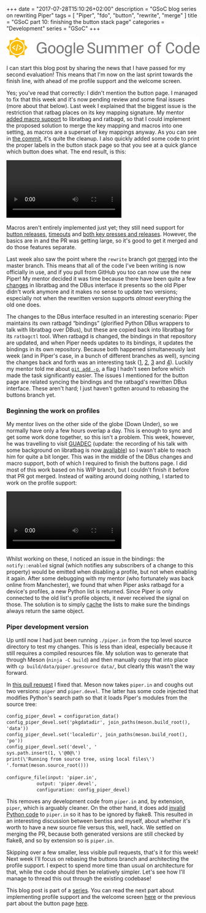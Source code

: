 +++
date = "2017-07-28T15:10:26+02:00"
description = "GSoC blog series on rewriting Piper"
tags = [ "Piper", "fdo", "button", "rewrite", "merge" ]
title = "GSoC part 10: finishing the button stack page"
categories = "Development"
series = "GSoC"
+++

![GSoC logo horizontal](/img/blog/gsoc-part-1/GSoC-logo-horizontal.svg)

I can start this blog post by sharing the news that I have passed for my second
evaluation! This means that I'm now on the last sprint towards the finish line,
with ahead of me profile support and the welcome screen.

Yes; you've read that correctly: I didn't mention the button page. I managed to
fix that this week and it's now pending review and some final issues (more about
that below). Last week I explained that the biggest issue is the restriction
that ratbag places on its key mapping signature. My mentor [added macro
support](https://github.com/libratbag/libratbag/pull/248) to libratbag and
ratbagd, so that I could implement the proposed solution to merge the key
mapping and macros into one setting, as macros are a superset of key mappings
anyway. As you can see in [the
commit](https://github.com/libratbag/piper/pull/47/commits/7001904447cad84a13a8852b4487f976156e238f),
it's quite the cleanup. I also quickly added some code to print the proper
labels in the button stack page so that you see at a quick glance which button
does what. The end result, is this:

<video controls>
  <source src="/img/blog/gsoc-part-10/buttons.webm" type="video/webm">
Your browser does not support the video tag.
</video>

Macros aren't entirely implemented just yet; they still need support for [button
releases](https://github.com/libratbag/piper/issues/56),
[timeouts](https://github.com/libratbag/piper/issues/57) and [both key presses
and releases](https://github.com/libratbag/piper/issues/62). However, the basics
are in and the PR was getting large, so it's good to get it merged and do those
features separate.

Last week also saw the point where the `rewrite` branch got
[merged](https://github.com/libratbag/piper/pull/63) into the master branch.
This means that all of the code I've been writing is now officially in use, and
if you pull from GitHub you too can now use the new Piper! My mentor decided it
was time because there have been quite a few
[changes](https://github.com/libratbag/libratbag/pull/242) in libratbag
and the DBus interface it presents so the old Piper didn't work anymore and it
makes no sense to update two versions; especially not when the rewritten version
supports *almost* everything the old one does.

The changes to the DBus interface resulted in an interesting scenario: Piper
maintains its own ratbagd <q>bindings</q> (glorified Python DBus wrappers to
talk with libratbag over DBus), but these are copied back into libratbag for its
`ratbagctl` tool. When ratbagd is changed, the bindings in that repository are
updated, and when Piper needs updates to its bindings, it updates the bindings
in its own repository. Because both happened simultaneously last week (and in
Piper's case, in a bunch of different branches as well), syncing the changes
back and forth was an interesting task
([1](https://github.com/libratbag/piper/pull/59),
[2](https://github.com/libratbag/piper/pull/61),
[3](https://github.com/libratbag/libratbag/pull/250) and
[4](https://github.com/libratbag/libratbag/pull/254)). Luckily my mentor told me
about [`git add -p`](https://git-scm.com/docs/git-add#git-add--p), a flag I
hadn't seen before which made the task significantly easier. The issues I
mentioned for the button page are related syncing the bindings and the ratbagd's
rewritten DBus interface. These aren't hard; I just haven't gotten around to
rebasing the buttons branch yet.

### Beginning the work on profiles

My mentor lives on the other side of the globe (Down Under), so we normally have
only a few hours overlap a day. This is enough to sync and get some work done
together, so this isn't a problem. This week, however, he was travelling to
visit [GUADEC](https://2017.guadec.org/) (update: the recording of his talk with
some background on libratbag is now
[available](https://www.youtube.com/watch?v=Xv_VQJI7-UY)) so I wasn't able to
reach him for quite a bit longer. This was in the middle of the DBus changes and
macro support, both of which I required to finish the buttons page. I did most
of this work based on his WIP branch, but I couldn't finish it before that PR
got merged. Instead of waiting around doing nothing, I started to work on the
profile support:

<video controls>
  <source src="/img/blog/gsoc-part-10/profiles.webm" type="video/webm">
Your browser does not support the video tag.
</video>

Whilst working on these, I noticed an issue in the bindings: the
`notify::enabled` signal (which notifies any subscribers of a change to this
property) would be emitted when disabling a profile, but not when
enabling it again. After some debugging with my mentor (who fortunately was back
online from Manchester), we found that when Piper asks ratbagd for a device's
profiles, a new Python list is returned. Since Piper is only connected to the old
list's profile objects, it never received the signal on those. The solution is to
simply [cache](https://github.com/libratbag/piper/pull/64) the lists to make
sure the bindings always return the same object.

### Piper development version

Up until now I had just been running `./piper.in` from the top level source
directory to test my changes. This is less than ideal, especially because it
still requires a compiled resources file. My solution was to generate that
through Meson (`ninja -C build`) and then manually copy that into place with
`cp build/data/piper.gresource data/`, but clearly this wasn't the way forward.

In [this pull request](https://github.com/libratbag/piper/pull/58) I fixed that.
Meson now takes `piper.in` and coughs out two versions: `piper` and
`piper.devel`. The latter has some code injected that modifies Python's search
path so that it loads Piper's modules from the source tree:

```meson
config_piper_devel = configuration_data()
config_piper_devel.set('pkgdatadir', join_paths(meson.build_root(), 'data'))
config_piper_devel.set('localedir', join_paths(meson.build_root(), 'po'))
config_piper_devel.set('devel', '
sys.path.insert(1, \'@0@\')
print(\'Running from source tree, using local files\')
'.format(meson.source_root()))

configure_file(input: 'piper.in',
	       output: 'piper.devel',
	       configuration: config_piper_devel)
```

This removes any development code from `piper.in` and, by extension, `piper`,
which is arguably cleaner. On the other hand, it does add [invalid Python
code](https://github.com/libratbag/piper/pull/58/files#diff-07d882117a676ac39c6d2cee78a8876aR14)
to `piper.in` so it has to be ignored by flake8. This resulted in an interesting
discussion between bentiss and myself, about whether it's worth to have a new
source file versus this, well, hack. We settled on merging the PR, because both
generated versions are still checked by flake8, and so by extension so is
`piper.in`.

Skipping over a few smaller, less visible pull requests, that's it for this
week! Next week I'll focus on rebasing the buttons branch and architecting the
profile support. I expect to spend more time than usual on architecture for
that, while the code should then be relatively simpler. Let's see how I'll
manage to thread this out through the existing codebase!

This blog post is part of a [series](/series/gsoc/). You can read the next part about
implementing profile support and the welcome screen [here](/blog/gsoc-part-11)
or the previous part about the button page [here](/blog/gsoc-part-9).
